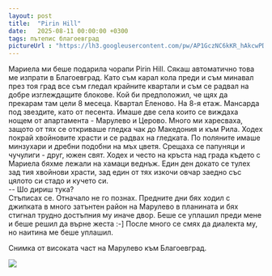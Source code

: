 ```yaml
---
layout: post
title:  "Pirin Hill"
date:   2025-08-11 00:00:00 +0300
tags: пътепис благоевград
pictureUrl : "https://lh3.googleusercontent.com/pw/AP1GczNC6kKR_hAkcwPDl3f8sfhJYHe_CmT0R640qTmXUP8vVIL4Ki63MORoHSI9muFA0aL1EsAl1K4YKZo5F03rbxW5516nZusBDVnmiI57jqlDgR7JCwvia1w_46mxdY2AdDsEWIDBSXA3gbkvLWddwqfifbJXpLTNw-x6zWcK5PrOrGqdQ2t9mgvccZoHd60WsURoxDMZCLZ3I8X_e6j23FgWQXbRosEk7NECksdwMp-PxdtFoozzJrF3XQp9dwr3VXn5oTaEUfBtU_anMTq2oXoKIvbQmZUPTI_Ywz8uvtjzbs27cno4P4_gq03yHwu_WrcbkFSR3YnjCX6AkBUjZxPbWqNy2YdcsI0GTLzmnFAkXMpmCFtiZVinbPgcp_nYL6V5Yp7ep02YhT-MSI_K-JCsKiU51wbiWY3aJIjQHGw7xRqo00bu2PG-D3ejQJq8Jg_P3Q26YX-H0xUrZX_9BQBST1VmfpughUX4xhv07zBmR0GNKVcjTyamtntdU4VhI-EDvTWUXXu7MsOb8sXG2jEswIKKEsOApPjXn7JV139jpQB4id_Iad0pRDfOyUw4Ay4iL4TEdjAqdM1NXkfxxeaemRnRaZ_jME9vtWfe2vwsx7St3z373mO0DTcf28zmkHhL8j3d9NHTTG0HOl3kdeK8C8QSdY3WvL8uCXYb-3aftJWG8Jw4ZLWpZob0RrbmcG5Y3weBtTMr4nXStw58oOrCN69KcSIb4Xm7CXQoWlMXtGR8M9KM10FygtNmwpDarOn4dSbiJHuDtDK7j_-onD0jsdEs9qH4MV7Pi8SdjEZTVObl8dz3DxFiiJ30XgMqNAu7aug3Va4S2-vI2ysDTr60D_Hs5xJ9Atm1z_4HuDs_-dC_IUE_PJI6lR2RPgHKtMgjbcZOutKKl7kYVtuor91vzKihhM_F0KLQDhVJ_RMbAP-h9QYd44AHUH4=w958-h539-no"
---
```

Мариела ми беше подарила чорапи Pirin Hill.
Сякаш автоматично това ме изпрати в Благоевград.
Като съм карал кола преди и съм минавал през тоя град
все съм гледал крайните квартали и съм се радвал на
добре изглеждащите блокове. Кой би предположил, че
щях да прекарам там цели 8 месеца. Квартал Еленово.
На 8-я етаж. Мансарда под звездите, като от песента.
Имаше две села които се виждаха нощем от апартамента -
Марулево и Церово. Много ми харесваха, защото от тях
се откриваше гледка чак до Македония и към Рила.
Ходех покрай хвойновите храсти и се радвах на гледката.
По поляните имаше минзухари и дребни подобни на мъх цветя.
Срещаха се папуняци и чучулиги - друг, южен свят.
Ходех и често на кръста над града където с Мариела 
бяхме лежали на хамаци веднъж. Един ден докато се 
тулех зад тия хвойнови храсти, зад един от тях изкочи
овчар заедно със цялото си стадо и кучето си.  
-- Шо дириш тука?  
Стъписах се. Отначало не го познах. Предните дни бях
ходил с джипката в много затънтен район на Марулево
в планината и бях стигнал трудно достъпния му иначе двор.
Беше се уплашил преди мене и беше решил да върне жеста :-]
После много се смях да диалекта му, но наитина ме беше уплашил.

Снимка от високата част на Марулево към Благоевград.

![]({{page.pictureUrl}})
